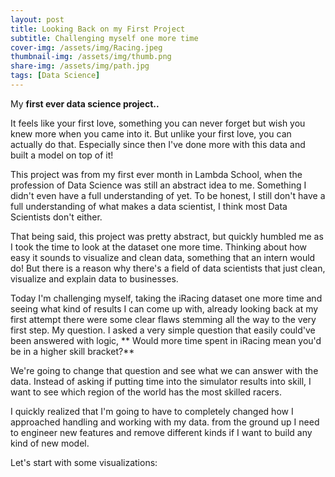 ```yaml
---
layout: post
title: Looking Back on my First Project
subtitle: Challenging myself one more time
cover-img: /assets/img/Racing.jpeg
thumbnail-img: /assets/img/thumb.png
share-img: /assets/img/path.jpg
tags: [Data Science]
---
```


My **first ever data science project..**

It feels like your first love, something you can never forget but wish you knew more when you came into it. But unlike your first love, you can actually do that. Especially since then I've done more with this data and built a model on top of it! 

This project was from my first ever month in Lambda School, when the profession of Data Science was still an abstract idea to me. Something I didn't even have a full understanding of yet. To be honest, I still don't have a full understanding of what makes a data scientist, I think most Data Scientists don't either. 

That being said, this project was pretty abstract, but quickly humbled me as I took the time to look at the dataset one more time. Thinking about how easy it sounds to visualize and clean data, something that an intern would do! But there is a reason why there's a field of data scientists that just clean, visualize and explain data to businesses. 

Today I'm challenging myself, taking the iRacing dataset one more time and seeing what kind of results I can come up with, already looking back at my first attempt there were some clear flaws stemming all the way to the very first step. My question. I asked a very simple question that easily could've been answered with logic, ** Would more time spent in iRacing mean you'd be in a higher skill bracket?** 

We're going to change that question and see what we can answer with the data. Instead of asking if putting time into the simulator results into skill, I want to see which region of the world has the most skilled racers. 

I quickly realized that I'm going to have to completely changed how I approached handling and working with my data. from the ground up I need to engineer new features and remove different kinds if I want to build any kind of new model. 

Let's start with some visualizations: 
